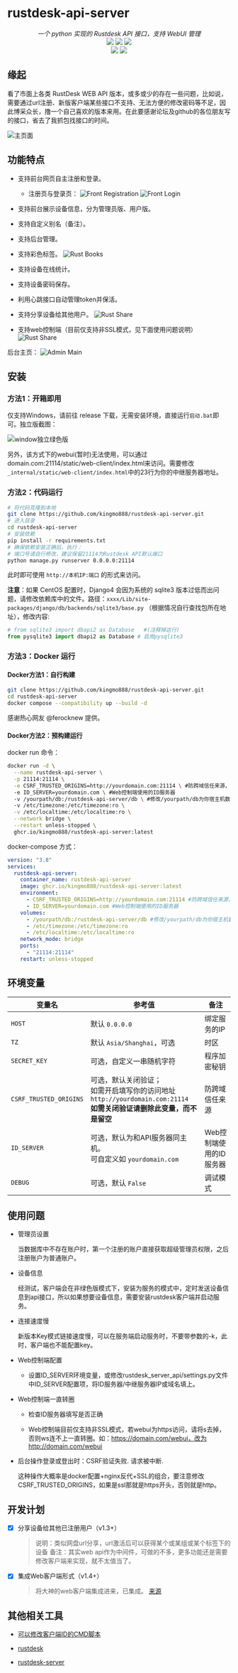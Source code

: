 # rustdesk-api-server

<p align="center">
    <i>一个 python 实现的 Rustdesk API 接口，支持 WebUI 管理</i>
    <br/>
    <img src ="https://img.shields.io/badge/Version-1.4.2-blueviolet.svg"/>
    <img src ="https://img.shields.io/badge/Python-3.7|3.8|3.9|3.10|3.11-blue.svg" />
    <img src ="https://img.shields.io/badge/Django-3.2+|4.x-yelow.svg" />
    <br/>
    <img src ="https://img.shields.io/badge/Platform-Windows|Linux-green.svg"/>
    <img src ="https://img.shields.io/badge/Docker-arm|arm64|amd64-blue.svg" />
</p>

## 缘起

看了市面上各类 RustDesk WEB API 版本，或多或少的存在一些问题，比如说，需要通过url注册、新版客户端某些接口不支持、无法方便的修改密码等不足，因此博采众长，撸一个自己喜欢的版本来用。在此要感谢论坛及github的各位朋友写的接口，省去了我抓包找接口的时间。

![主页面](images/front_main.png)

## 功能特点

- 支持前台网页自主注册和登录。
  - 注册页与登录页：
  ![Front Registration](images/front_reg.png)
  ![Front Login](images/front_login.png)

- 支持前台展示设备信息，分为管理员版、用户版。
- 支持自定义别名（备注）。
- 支持后台管理。
- 支持彩色标签。
![Rust Books](images/rust_books.png)

- 支持设备在线统计。
- 支持设备密码保存。
- 利用心跳接口自动管理token并保活。
- 支持分享设备给其他用户。
![Rust Share](images/share.png)
- 支持web控制端（目前仅支持非SSL模式，见下面使用问题说明）
![Rust Share](images/webui.png)

后台主页：
![Admin Main](images/admin_main.png)

## 安装

### 方法1：开箱即用

仅支持Windows，请前往 release 下载，无需安装环境，直接运行`启动.bat`即可。独立版截图：

![window独立绿色版](/images/windows_run.png)

另外，该方式下的webui(暂时)无法使用，可以通过domain.com:21114/static/web-client/index.html来访问。需要修改`_internal/static/web-client/index.html`中的23行为你的中继服务器地址。

### 方法2：代码运行

```bash
# 将代码克隆到本地
git clone https://github.com/kingmo888/rustdesk-api-server.git
# 进入目录
cd rustdesk-api-server
# 安装依赖
pip install -r requirements.txt
# 确保依赖安装正确后，执行：
# 端口号请自行修改，建议保留21114为Rustdesk API默认端口
python manage.py runserver 0.0.0.0:21114
```

此时即可使用 `http://本机IP:端口` 的形式来访问。

**注意**：如果 CentOS 配置时，Django4 会因为系统的 sqlite3 版本过低而出问题，请修改依赖库中的文件。路径：`xxxx/Lib/site-packages/django/db/backends/sqlite3/base.py` （根据情况自行查找包所在地址），修改内容:
```python
# from sqlite3 import dbapi2 as Database   #(注释掉这行)
from pysqlite3 import dbapi2 as Database # 启用pysqlite3
```

### 方法3：Docker 运行

#### Docker方法1：自行构建
```bash
git clone https://github.com/kingmo888/rustdesk-api-server.git
cd rustdesk-api-server
docker compose --compatibility up --build -d
```
感谢热心网友 @ferocknew 提供。

#### Docker方法2：预构建运行

docker run 命令：

```bash
docker run -d \
  --name rustdesk-api-server \
  -p 21114:21114 \
  -e CSRF_TRUSTED_ORIGINS=http://yourdomain.com:21114 \ #防跨域信任来源，可选
  -e ID_SERVER=yourdomain.com \ #Web控制端使用的ID服务器
  -v /yourpath/db:/rustdesk-api-server/db \ #修改/yourpath/db为你宿主机数据库挂载目录
  -v /etc/timezone:/etc/timezone:ro \
  -v /etc/localtime:/etc/localtime:ro \
  --network bridge \
  --restart unless-stopped \
  ghcr.io/kingmo888/rustdesk-api-server:latest
```

docker-compose 方式：

```yaml
version: "3.8"
services:
  rustdesk-api-server:
    container_name: rustdesk-api-server
    image: ghcr.io/kingmo888/rustdesk-api-server:latest
    environment:
      - CSRF_TRUSTED_ORIGINS=http://yourdomain.com:21114 #防跨域信任来源，可选
      - ID_SERVER=yourdomain.com #Web控制端使用的ID服务器
    volumes:
      - /yourpath/db:/rustdesk-api-server/db #修改/yourpath/db为你宿主机数据库挂载目录
      - /etc/timezone:/etc/timezone:ro
      - /etc/localtime:/etc/localtime:ro
    network_mode: bridge
    ports:
      - "21114:21114"
    restart: unless-stopped
```

## 环境变量

| 变量名 | 参考值 | 备注 |
| ---- | ------- | ----------- |
| `HOST` | 默认 `0.0.0.0` | 绑定服务的IP |
| `TZ` | 默认 `Asia/Shanghai`，可选 | 时区 |
| `SECRET_KEY` | 可选，自定义一串随机字符 | 程序加密秘钥 |
| `CSRF_TRUSTED_ORIGINS` | 可选，默认关闭验证；<br>如需开启填写你的访问地址 `http://yourdomain.com:21114` <br>**如需关闭验证请删除此变量，而不是留空** | 防跨域信任来源 |
| `ID_SERVER` | 可选，默认为和API服务器同主机。<br>可自定义如 `yourdomain.com` | Web控制端使用的ID服务器 |
| `DEBUG` | 可选，默认 `False` | 调试模式 |

## 使用问题

- 管理员设置

  当数据库中不存在账户时，第一个注册的账户直接获取超级管理员权限，之后注册账户为普通账户。

- 设备信息

  经测试，客户端会在非绿色版模式下，安装为服务的模式中，定时发送设备信息到api接口，所以如果想要设备信息，需要安装rustdesk客户端并启动服务。

- 连接速度慢

  新版本Key模式链接速度慢，可以在服务端启动服务时，不要带参数的-k，此时，客户端也不能配置key。

- Web控制端配置

  - 设置ID_SERVER环境变量，或修改rustdesk_server_api/settings.py文件中ID_SERVER配置项，将ID服务器/中继服务器IP或域名填上。

- Web控制端一直转圈

  - 检查ID服务器填写是否正确

  - Web控制端目前仅支持非SSL模式，若webui为https访问，请将s去掉，否则ws连不上一直转圈。如：https://domain.com/webui，改为http://domain.com/webui

- 后台操作登录或登出时：CSRF验证失败. 请求被中断.

  这种操作大概率是docker配置+nginx反代+SSL的组合，要注意修改CSRF_TRUSTED_ORIGINS，如果是ssl那就是https开头，否则就是http。

## 开发计划

- [x] 分享设备给其他已注册用户（v1.3+）

  > 说明：类似网盘url分享，url激活后可以获得某个或某组或某个标签下的设备
  > 备注：其实web api作为中间件，可做的不多，更多功能还是需要修改客户端来实现，就不太值当了。

- [x] 集成Web客户端形式（v1.4+）

  > 将大神的web客户端集成进来，已集成。 [来源](https://www.52pojie.cn/thread-1708319-1-1.html)

## 其他相关工具

- [可以修改客户端ID的CMD脚本](https://github.com/abdullah-erturk/RustDesk-ID-Changer)

- [rustdesk](https://github.com/rustdesk/rustdesk)

- [rustdesk-server](https://github.com/rustdesk/rustdesk-server)